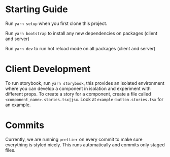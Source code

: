 # Starting Guide
Run `yarn setup` when you first clone this project.

Run `yarn bootstrap` to install any new dependencies on packages (client and server) 

Run `yarn dev` to run hot reload mode on all packages (client and server)

# Client Development
To run storybook, run `yarn storybook`, this provides an isolated environment where you can develop a component in isolation 
and experiment with different props. To create a story for a component, create a file called `<component_name>.stories.tsx|jsx`. 
Look at `example-button.stories.tsx` for an example.


# Commits
Currently, we are running `prettier` on every commit to make sure everything is styled nicely.
This runs automatically and commits only staged files.
